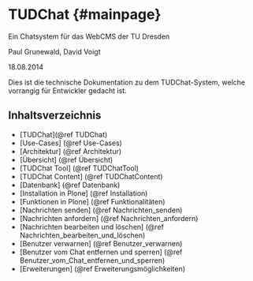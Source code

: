 TUDChat                                                  {#mainpage}
=======

Ein Chatsystem für das WebCMS der TU Dresden

Paul Grunewald, David Voigt

18.08.2014

Dies ist die technische Dokumentation zu dem TUDChat-System, welche vorrangig für Entwickler gedacht ist.

Inhaltsverzeichnis
------------------
- [TUDChat](@ref TUDChat)
 - [Use-Cases] (@ref Use-Cases)
- [Architektur] (@ref Architektur)
 - [Übersicht] (@ref Übersicht)
  - [TUDChat Tool] (@ref TUDChatTool)
  - [TUDChat Content] (@ref TUDChatContent)
 - [Datenbank] (@ref Datenbank)
- [Installation in Plone] (@ref Installation)
- [Funktionen in Plone] (@ref Funktionalitäten)
 - [Nachrichten senden] (@ref Nachrichten_senden)
 - [Nachrichten anfordern] (@ref Nachrichten_anfordern)
 - [Nachrichten bearbeiten und löschen] (@ref Nachrichten_bearbeiten_und_löschen)
 - [Benutzer verwarnen] (@ref Benutzer_verwarnen)
 - [Benutzer vom Chat entfernen und sperren] (@ref Benutzer_vom_Chat_entfernen_und_sperren)
- [Erweiterungen] (@ref Erweiterungsmöglichkeiten)